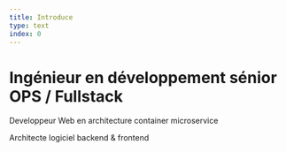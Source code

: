 ```yaml
---
title: Introduce
type: text
index: 0
---
```


# Ingénieur en développement sénior OPS / Fullstack

Developpeur Web en architecture container microservice

Architecte logiciel backend & frontend
